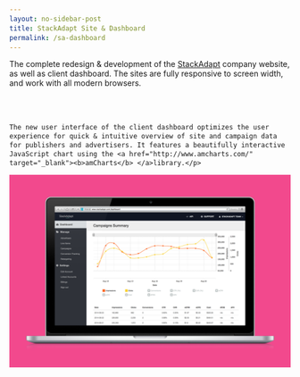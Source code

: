 ```yaml
---
layout: no-sidebar-post
title: StackAdapt Site & Dashboard
permalink: /sa-dashboard
---
```


<p class="text-justify">The complete redesign & development of the <a href="http://stackadapt.com" target="_parent">StackAdapt</a> company website, as well as client dashboard. The sites are fully responsive to screen width, and work with all modern browsers. 
	
<br><br>

	The new user interface of the client dashboard optimizes the user experience for quick & intuitive overview of site and campaign data for publishers and advertisers. It features a beautifully interactive JavaScript chart using the <a href="http://www.amcharts.com/" target="_blank"><b>amCharts</b> </a>library.</p>

<img src="../assets/images/dashblk.png">

